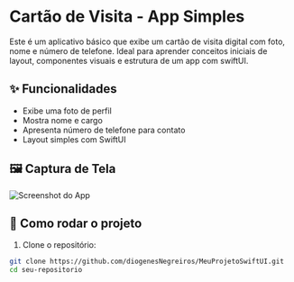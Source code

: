 
# Cartão de Visita - App Simples

Este é um aplicativo básico que exibe um cartão de visita digital com foto, nome e número de telefone. Ideal para aprender conceitos iniciais de layout, componentes visuais e estrutura de um app com swiftUI.

## ✨ Funcionalidades

- Exibe uma foto de perfil
- Mostra nome e cargo
- Apresenta número de telefone para contato
- Layout simples com SwiftUI

## 🖼️ Captura de Tela

![Screenshot do App](imagePrints/cartao-visita.png)


## 🚀 Como rodar o projeto

1. Clone o repositório:

```bash
git clone https://github.com/diogenesNegreiros/MeuProjetoSwiftUI.git
cd seu-repositorio
